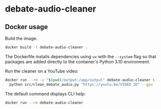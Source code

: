 # debate-audio-cleaner


## Docker usage

Build the image:

```bash
docker build -t debate-audio-cleaner .
```

The Dockerfile installs dependencies using `uv` with the `--system` flag so
that packages are added directly to the container's Python 3.10 environment.

Run the cleaner on a YouTube video:

```bash
docker run --rm -v "$(pwd)/output:/app/output" debate-audio-cleaner \
  python src/clean_debate_audio.py "https://youtu.be/VIDEO_ID" --gpu
```

The default command displays CLI help:

```bash
docker run --rm debate-audio-cleaner
```
